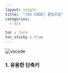 ```yaml
---
layout: single
title:  "[VS CODE] 꿀팁모음"
categories:
  - Ect

toc : ture
toc_sticky : true
---
```

<!-- 위는 머릿말임 아래부터 포스트 본문 -->

![vscode]("https://img1.daumcdn.net/thumb/R1280x0/?scode=mtistory2&fname=https%3A%2F%2Fblog.kakaocdn.net%2Fdn%2FpRvE0%2FbtqB11hx6Uo%2FILs5NBstal9wTmYwypSEyk%2Fimg.png")


### 1. 유용한 단축키

